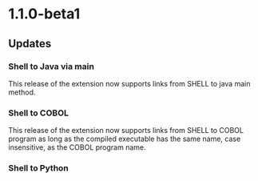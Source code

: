 # 1.1.0-beta1

## Updates

### Shell to Java via main

This release of the extension now supports links from SHELL to java main method.
### Shell to COBOL

This release of the extension now supports links from SHELL to COBOL program as long as the compiled executable has the same name, case insensitive, as the COBOL program name.
### Shell to Python

